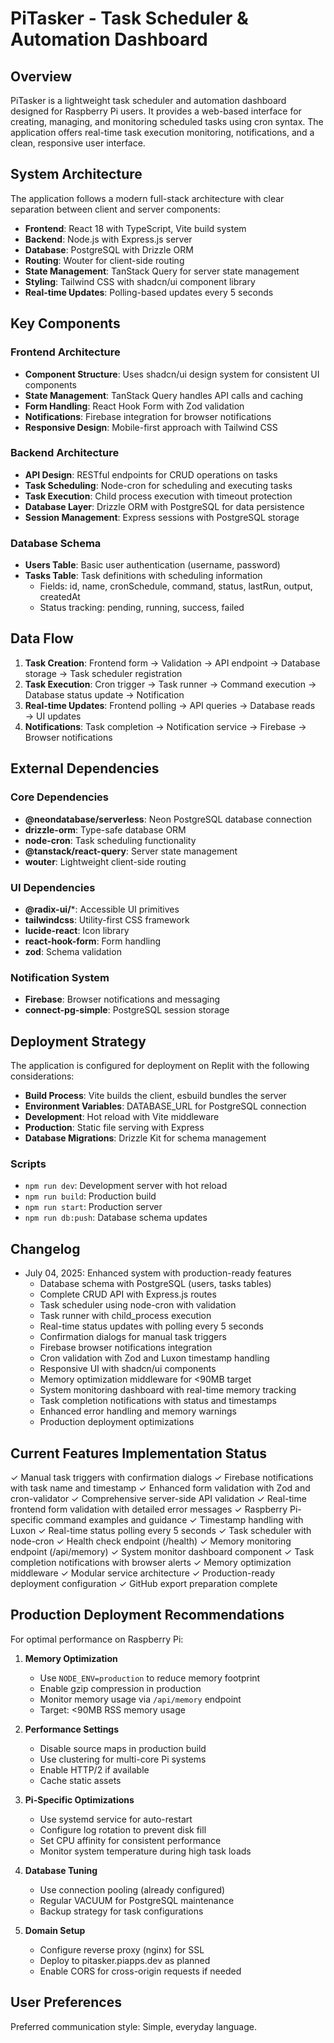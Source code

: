 # PiTasker - Task Scheduler & Automation Dashboard

## Overview

PiTasker is a lightweight task scheduler and automation dashboard designed for Raspberry Pi users. It provides a web-based interface for creating, managing, and monitoring scheduled tasks using cron syntax. The application offers real-time task execution monitoring, notifications, and a clean, responsive user interface.

## System Architecture

The application follows a modern full-stack architecture with clear separation between client and server components:

- **Frontend**: React 18 with TypeScript, Vite build system
- **Backend**: Node.js with Express.js server
- **Database**: PostgreSQL with Drizzle ORM
- **Routing**: Wouter for client-side routing
- **State Management**: TanStack Query for server state management
- **Styling**: Tailwind CSS with shadcn/ui component library
- **Real-time Updates**: Polling-based updates every 5 seconds

## Key Components

### Frontend Architecture
- **Component Structure**: Uses shadcn/ui design system for consistent UI components
- **State Management**: TanStack Query handles API calls and caching
- **Form Handling**: React Hook Form with Zod validation
- **Notifications**: Firebase integration for browser notifications
- **Responsive Design**: Mobile-first approach with Tailwind CSS

### Backend Architecture
- **API Design**: RESTful endpoints for CRUD operations on tasks
- **Task Scheduling**: Node-cron for scheduling and executing tasks
- **Task Execution**: Child process execution with timeout protection
- **Database Layer**: Drizzle ORM with PostgreSQL for data persistence
- **Session Management**: Express sessions with PostgreSQL storage

### Database Schema
- **Users Table**: Basic user authentication (username, password)
- **Tasks Table**: Task definitions with scheduling information
  - Fields: id, name, cronSchedule, command, status, lastRun, output, createdAt
  - Status tracking: pending, running, success, failed

## Data Flow

1. **Task Creation**: Frontend form → Validation → API endpoint → Database storage → Task scheduler registration
2. **Task Execution**: Cron trigger → Task runner → Command execution → Database status update → Notification
3. **Real-time Updates**: Frontend polling → API queries → Database reads → UI updates
4. **Notifications**: Task completion → Notification service → Firebase → Browser notifications

## External Dependencies

### Core Dependencies
- **@neondatabase/serverless**: Neon PostgreSQL database connection
- **drizzle-orm**: Type-safe database ORM
- **node-cron**: Task scheduling functionality
- **@tanstack/react-query**: Server state management
- **wouter**: Lightweight client-side routing

### UI Dependencies
- **@radix-ui/***: Accessible UI primitives
- **tailwindcss**: Utility-first CSS framework
- **lucide-react**: Icon library
- **react-hook-form**: Form handling
- **zod**: Schema validation

### Notification System
- **Firebase**: Browser notifications and messaging
- **connect-pg-simple**: PostgreSQL session storage

## Deployment Strategy

The application is configured for deployment on Replit with the following considerations:

- **Build Process**: Vite builds the client, esbuild bundles the server
- **Environment Variables**: DATABASE_URL for PostgreSQL connection
- **Development**: Hot reload with Vite middleware
- **Production**: Static file serving with Express
- **Database Migrations**: Drizzle Kit for schema management

### Scripts
- `npm run dev`: Development server with hot reload
- `npm run build`: Production build
- `npm run start`: Production server
- `npm run db:push`: Database schema updates

## Changelog
- July 04, 2025: Enhanced system with production-ready features
  - Database schema with PostgreSQL (users, tasks tables)
  - Complete CRUD API with Express.js routes
  - Task scheduler using node-cron with validation
  - Task runner with child_process execution
  - Real-time status updates with polling every 5 seconds
  - Confirmation dialogs for manual task triggers
  - Firebase browser notifications integration
  - Cron validation with Zod and Luxon timestamp handling
  - Responsive UI with shadcn/ui components
  - Memory optimization middleware for <90MB target
  - System monitoring dashboard with real-time memory tracking
  - Task completion notifications with status and timestamps
  - Enhanced error handling and memory warnings
  - Production deployment optimizations

## Current Features Implementation Status
✓ Manual task triggers with confirmation dialogs
✓ Firebase notifications with task name and timestamp
✓ Enhanced form validation with Zod and cron-validator
✓ Comprehensive server-side API validation
✓ Real-time frontend form validation with detailed error messages
✓ Raspberry Pi-specific command examples and guidance
✓ Timestamp handling with Luxon
✓ Real-time status polling every 5 seconds
✓ Task scheduler with node-cron
✓ Health check endpoint (/health)
✓ Memory monitoring endpoint (/api/memory)
✓ System monitor dashboard component
✓ Task completion notifications with browser alerts
✓ Memory optimization middleware
✓ Modular service architecture
✓ Production-ready deployment configuration
✓ GitHub export preparation complete

## Production Deployment Recommendations

For optimal performance on Raspberry Pi:

1. **Memory Optimization**
   - Use `NODE_ENV=production` to reduce memory footprint
   - Enable gzip compression in production
   - Monitor memory usage via `/api/memory` endpoint
   - Target: <90MB RSS memory usage

2. **Performance Settings**
   - Disable source maps in production build
   - Use clustering for multi-core Pi systems
   - Enable HTTP/2 if available
   - Cache static assets

3. **Pi-Specific Optimizations**
   - Use systemd service for auto-restart
   - Configure log rotation to prevent disk fill
   - Set CPU affinity for consistent performance
   - Monitor system temperature during high task loads

4. **Database Tuning**
   - Use connection pooling (already configured)
   - Regular VACUUM for PostgreSQL maintenance
   - Backup strategy for task configurations

5. **Domain Setup**
   - Configure reverse proxy (nginx) for SSL
   - Deploy to pitasker.piapps.dev as planned
   - Enable CORS for cross-origin requests if needed

## User Preferences

Preferred communication style: Simple, everyday language.